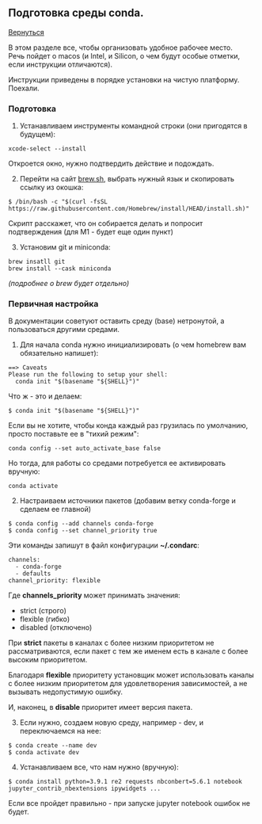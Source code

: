 ## Подготовка среды conda.
[Вернуться](./)

В этом разделе все, чтобы организовать удобное рабочее место.<br>
Речь пойдет о macos (и Intel, и Silicon, о чем будут особые отметки, если инструкции отличаются).

Инструкции приведены в порядке установки на чистую платформу. Поехали.

### Подготовка

1. Устанавливаем инструменты командной строки (они пригодятся в будущем):
```
xcode-select --install
```
Откроется окно, нужно подтвердить действие и подождать.

2. Перейти на сайт [brew.sh](brew.sh), выбрать нужный язык и скопировать ссылку из окошка:
```
$ /bin/bash -c "$(curl -fsSL https://raw.githubusercontent.com/Homebrew/install/HEAD/install.sh)"
```
Скрипт расскажет, что он собирается делать и попросит подтверждения (для M1 - будет еще один пункт)

3. Установим git и miniconda:
```
brew insatll git
brew install --cask miniconda

```
*(подробнее о brew будет отдельно)*


### Первичная настройка

В документации советуют оставить среду (base) нетронутой, а пользоваться другими средами.

1. Для начала conda нужно инициализировать (о чем homebrew вам обязательно напишет):
```
==> Caveats
Please run the following to setup your shell:
  conda init "$(basename "${SHELL}")"
```

Что ж - это и делаем:
```
$ conda init "$(basename "${SHELL}")"
```

Если вы не хотите, чтобы конда каждый раз грузилась по умолчанию, просто поставьте ее в "тихий режим":
```
conda config --set auto_activate_base false
```
Но тогда, для работы со средами потребуется ее активировать вручную:
```
conda activate
```

2. Настраиваем источники пакетов (добавим ветку conda-forge и сделаем ее главной)
```
$ conda config --add channels conda-forge
$ conda config --set channel_priority true
```

Эти команды запишут в файл конфигурации **~/.condarc**:

```
channels:
  - conda-forge
  - defaults
channel_priority: flexible
```
Где **channels_priority** может принимать значения:
- strict (строго)
- flexible (гибко)
- disabled (отключено)

При **strict** пакеты в каналах с более низким приоритетом не рассматриваются, если пакет с тем же именем есть в канале с более высоким приоритетом.

Благодаря **flexible** приоритету установщик может использовать каналы с более низким приоритетом для удовлетворения зависимостей, а не вызывать недопустимую ошибку.

И, наконец, в **disable** приоритет имеет версия пакета.

3. Если нужно, создаем новую среду, например - dev, и переключаемся на нее:
```
$ conda create --name dev
$ conda activate dev
```

4. Устанавливаем все, что нам нужно (вручную):
```
$ conda install python=3.9.1 re2 requests nbconbert=5.6.1 notebook jupyter_contrib_nbextensions ipywidgets ...
```

Если все пройдет правильно - при запуске jupyter notebook ошибок не будет.